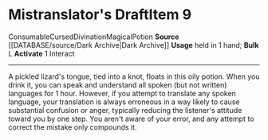 ﻿---
actions: '[one-action]'
bulk: L
id: '1644'
item_category: Cursed Items
level: '9'
name: Mistranslator's Draft
rarity: Common
school: Divination
source: '[[DATABASE/source/Dark Archive|Dark Archive]]'
subcategory: curseditem
trait:
- '[[DATABASE/trait/Consumable|Consumable]]'
- '[[DATABASE/trait/Cursed|Cursed]]'
- '[[DATABASE/trait/Divination|Divination]]'
- '[[DATABASE/trait/Magical|Magical]]'
- '[[DATABASE/trait/Potion|Potion]]'
type: Item
usage: held in 1 hand

---
# Mistranslator's Draft<span class="item-type">Item 9</span>

<span class="item-trait">Consumable</span><span class="item-trait">Cursed</span><span class="item-trait">Divination</span><span class="item-trait">Magical</span><span class="item-trait">Potion</span>
**Source** [[DATABASE/source/Dark Archive|Dark Archive]]
**Usage** held in 1 hand; **Bulk** L
**Activate** <span class="action-icon">1</span> Interact

---
A pickled lizard's tongue, tied into a knot, floats in this oily potion. When you drink it, you can speak and understand all spoken (but not written) languages for 1 hour. However, if you attempt to translate any spoken language, your translation is always erroneous in a way likely to cause substantial confusion or anger, typically reducing the listener's attitude toward you by one step. You aren't aware of your error, and any attempt to correct the mistake only compounds it.